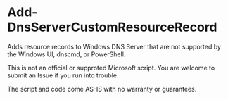 # Add-DnsServerCustomResourceRecord
Adds resource records to Windows DNS Server that are not supported by the Windows UI, dnscmd, or PowerShell.

This is not an official or supproted Microsoft script. You are welcome to submit an Issue if you run into trouble.

The script and code come AS-IS with no warranty or guarantees.

